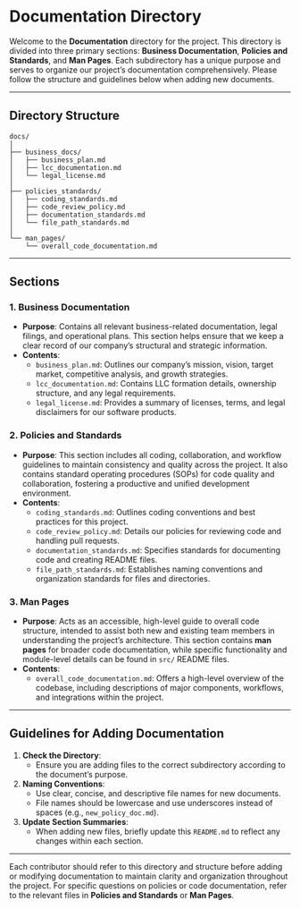 # Documentation Directory

Welcome to the **Documentation** directory for the project. This directory is divided into three primary sections: **Business Documentation**, **Policies and Standards**, and **Man Pages**. Each subdirectory has a unique purpose and serves to organize our project’s documentation comprehensively. Please follow the structure and guidelines below when adding new documents.

---

## Directory Structure

```
docs/
│
├── business_docs/
│   ├── business_plan.md
│   ├── lcc_documentation.md
│   └── legal_license.md
│
├── policies_standards/
│   ├── coding_standards.md
│   ├── code_review_policy.md
│   ├── documentation_standards.md
│   └── file_path_standards.md
│
└── man_pages/
    └── overall_code_documentation.md
```

---

## Sections

### 1. Business Documentation

- **Purpose**: Contains all relevant business-related documentation, legal filings, and operational plans. This section helps ensure that we keep a clear record of our company’s structural and strategic information.
- **Contents**:
  - `business_plan.md`: Outlines our company’s mission, vision, target market, competitive analysis, and growth strategies.
  - `lcc_documentation.md`: Contains LLC formation details, ownership structure, and any legal requirements.
  - `legal_license.md`: Provides a summary of licenses, terms, and legal disclaimers for our software products.

### 2. Policies and Standards

- **Purpose**: This section includes all coding, collaboration, and workflow guidelines to maintain consistency and quality across the project. It also contains standard operating procedures (SOPs) for code quality and collaboration, fostering a productive and unified development environment.
- **Contents**:
  - `coding_standards.md`: Outlines coding conventions and best practices for this project.
  - `code_review_policy.md`: Details our policies for reviewing code and handling pull requests.
  - `documentation_standards.md`: Specifies standards for documenting code and creating README files.
  - `file_path_standards.md`: Establishes naming conventions and organization standards for files and directories.

### 3. Man Pages

- **Purpose**: Acts as an accessible, high-level guide to overall code structure, intended to assist both new and existing team members in understanding the project’s architecture. This section contains **man pages** for broader code documentation, while specific functionality and module-level details can be found in `src/` README files.
- **Contents**:
  - `overall_code_documentation.md`: Offers a high-level overview of the codebase, including descriptions of major components, workflows, and integrations within the project.

---

## Guidelines for Adding Documentation

1. **Check the Directory**:
   - Ensure you are adding files to the correct subdirectory according to the document’s purpose.
2. **Naming Conventions**:
   - Use clear, concise, and descriptive file names for new documents.
   - File names should be lowercase and use underscores instead of spaces (e.g., `new_policy_doc.md`).
3. **Update Section Summaries**:
   - When adding new files, briefly update this `README.md` to reflect any changes within each section.

---

Each contributor should refer to this directory and structure before adding or modifying documentation to maintain clarity and organization throughout the project. For specific questions on policies or code documentation, refer to the relevant files in **Policies and Standards** or **Man Pages**.

